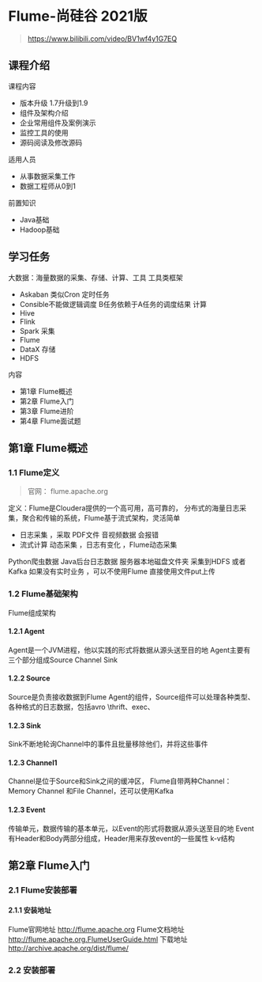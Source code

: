 # Flume-尚硅谷 2021版

> https://www.bilibili.com/video/BV1wf4y1G7EQ

## 课程介绍
课程内容 
- 版本升级 1.7升级到1.9
- 组件及架构介绍
- 企业常用组件及案例演示
- 监控工具的使用
- 源码阅读及修改源码

适用人员
- 从事数据采集工作
- 数据工程师从0到1

前置知识
- Java基础
- Hadoop基础

## 学习任务
大数据：海量数据的采集、存储、计算、工具
工具类框架
- Askaban 类似Cron 定时任务
- Consible不能做逻辑调度 B任务依赖于A任务的调度结果
计算
- Hive
- Flink
- Spark
采集
- Flume
- DataX
存储
- HDFS

内容
- 第1章 Flume概述
- 第2章 Flume入门
- 第3章 Flume进阶
- 第4章 Flume面试题

## 第1章 Flume概述

### 1.1 Flume定义

> 官网： flume.apache.org

 定义：Flume是Cloudera提供的一个高可用，高可靠的， 分布式的海量日志采集，聚合和传输的系统，Flume基于流式架构，灵活简单
 
- 日志采集 ，采取 PDF文件 音视频数据 会报错
- 流式计算 动态采集 ，日志有变化 ，Flume动态采集

Python爬虫数据
Java后台日志数据   服务器本地磁盘文件夹  采集到HDFS 或者Kafka
如果没有实时业务 ，可以不使用Flume 直接使用文件put上传


### 1.2 Flume基础架构
Flume组成架构

#### 1.2.1 Agent
Agent是一个JVM进程，他以实践的形式将数据从源头送至目的地
Agent主要有三个部分组成Source Channel Sink

#### 1.2.2 Source
Source是负责接收数据到Flume Agent的组件，Source组件可以处理各种类型、各种格式的日志数据，包括avro \thrift、exec、

#### 1.2.3 Sink
Sink不断地轮询Channel中的事件且批量移除他们，并将这些事件

#### 1.2.3 Channel1
Channel是位于Source和Sink之间的缓冲区，
Flume自带两种Channel：Memory Channel 和File Channel，还可以使用Kafka

#### 1.2.3 Event
传输单元，数据传输的基本单元，以Event的形式将数据从源头送至目的地
Event有Header和Body两部分组成，Header用来存放event的一些属性 k-v结构

## 第2章 Flume入门
### 2.1 Flume安装部署
#### 2.1.1 安装地址
 Flume官网地址  http://flume.apache.org
 Flume文档地址  http://flume.apache.org.FlumeUserGuide.html
 下载地址  http://archive.apache.org/dist/flume/

### 2.2 安装部署
```bash

```